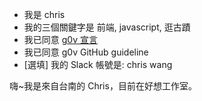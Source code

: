 - 我是 chris
- 我的三個關鍵字是 前端, javascript, 逛古蹟
- 我已同意 [g0v 宣言](https://g0v.tw/zh-TW/manifesto.html)
- 我已同意 g0v GitHub guideline
- [選填] 我的 Slack 帳號是: chris wang

嗨~我是來自台南的 Chris，目前在好想工作室。
